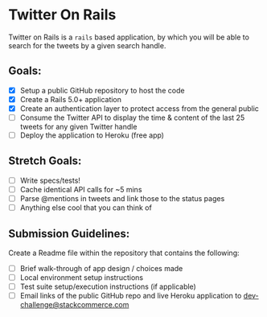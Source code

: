 Twitter On Rails
================
Twitter on Rails is a `rails` based application, by which
you will be able to search for the tweets by a given search handle.

Goals:
------
- [x] Setup a public GitHub repository to host the code
- [x] Create a Rails 5.0+ application
- [x] Create an authentication layer to protect access from the general public
- [ ] Consume the Twitter API to display the time & content of the last 25 tweets for any given Twitter handle
- [ ] Deploy the application to Heroku (free app)

Stretch Goals:
--------------
- [ ] Write specs/tests!
- [ ] Cache identical API calls for ~5 mins
- [ ] Parse @mentions in tweets and link those to the status pages
- [ ] Anything else cool that you can think of

Submission Guidelines:
----------------------
Create a Readme file within the repository that contains the following:
- [ ] Brief walk-through of app design / choices made
- [ ] Local environment setup instructions
- [ ] Test suite setup/execution instructions (if applicable)
- [ ] Email links of the public GitHub repo and live Heroku application to dev-challenge@stackcommerce.com